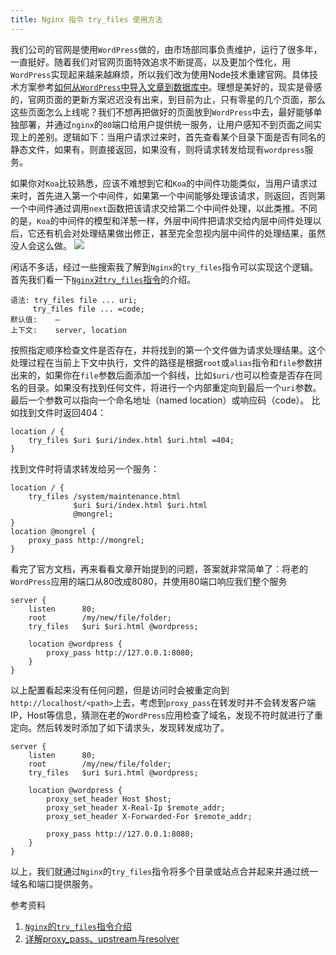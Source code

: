 ```yaml
---
title: Nginx 指令 try_files 使用方法
---
```


我们公司的官网是使用`WordPress`做的，由市场部同事负责维护，运行了很多年，一直挺好。随着我们对官网页面特效追求不断提高，以及更加个性化，用 `WordPress`实现起来越来越麻烦，所以我们改为使用Node技术重建官网。具体技术方案参考[如何从`WordPress`中导入文章到数据库中](https://lichangwei.github.io/2019/03/05/import-posts-from-wordpress/)。理想是美好的，现实是骨感的，官网页面的更新方案迟迟没有出来，到目前为止，只有零星的几个页面，那么这些页面怎么上线呢？我们不想再把做好的页面放到`WordPress`中去，最好能够单独部署，并通过`nginx`的`80`端口给用户提供统一服务，让用户感知不到页面之间实现上的差别。逻辑如下：当用户请求过来时，首先查看某个目录下面是否有同名的静态文件，如果有，则直接返回，如果没有，则将请求转发给现有`wordpress`服务。

如果你对`Koa`比较熟悉，应该不难想到它和`Koa`的中间件功能类似，当用户请求过来时，首先进入第一个中间件，如果第一个中间能够处理该请求，则返回，否则第一个中间件通过调用`next`函数把该请求交给第二个中间件处理，以此类推。不同的是，`Koa`的中间件的模型和洋葱一样，外层中间件把请求交给内层中间件处理以后，它还有机会对处理结果做出修正，甚至完全忽视内层中间件的处理结果，虽然没人会这么做。
![](../../../../images/koa-middlerwares.png)

闲话不多话，经过一些搜索我了解到`Nginx`的`try_files`指令可以实现这个逻辑。首先我们看一下[`Nginx`对`try_files`指令](http://nginx.org/en/docs/http/ngx_http_core_module.html#try_files)的介绍。

```
语法: try_files file ... uri;
     try_files file ... =code;
默认值:	—
上下文:	server, location
```
按照指定顺序检查文件是否存在，并将找到的第一个文件做为请求处理结果。这个处理过程在当前上下文中执行，文件的路径是根据`root`或`alias`指令和`file`参数拼出来的，如果你在`file`参数后面添加一个斜线，比如`$uri/`也可以检查是否存在同名的目录。如果没有找到任何文件，将进行一个内部重定向到最后一个`uri`参数。最后一个参数可以指向一个命名地址（named location）或响应码（code）。
比如找到文件时返回404：
```
location / {
    try_files $uri $uri/index.html $uri.html =404;
}
```
找到文件时将请求转发给另一个服务：
```
location / {
    try_files /system/maintenance.html
              $uri $uri/index.html $uri.html
              @mongrel;
}
location @mongrel {
    proxy_pass http://mongrel;
}
```

看完了官方文档，再来看看文章开始提到的问题，答案就非常简单了：将老的`WordPress`应用的端口从80改成8080，并使用80端口响应我们整个服务
```
server {
    listen      80;
    root        /my/new/file/folder;
    try_files   $uri $uri.html @wordpress;

    location @wordpress {
        proxy_pass http://127.0.0.1:8080;
    }
}
```
以上配置看起来没有任何问题，但是访问时会被重定向到`http://localhost/<path>`上去，考虑到`proxy_pass`在转发时并不会转发客户端IP，Host等信息，猜测在老的`WordPress`应用检查了域名，发现不符时就进行了重定向。然后转发时添加了如下请求头，发现转发成功了。
```
server {
    listen      80;
    root        /my/new/file/folder;
    try_files   $uri $uri.html @wordpress;

    location @wordpress {
        proxy_set_header Host $host;
        proxy_set_header X-Real-Ip $remote_addr;
        proxy_set_header X-Forwarded-For $remote_addr;

        proxy_pass http://127.0.0.1:8080;
    }
}
```

以上，我们就通过`Nginx`的`try_files`指令将多个目录或站点合并起来并通过统一域名和端口提供服务。

参考资料
1. [`Nginx`的`try_files`指令介绍](http://nginx.org/en/docs/http/ngx_http_core_module.html#try_files)
2. [详解proxy_pass、upstream与resolver](https://www.jianshu.com/p/5caa48664da5)
